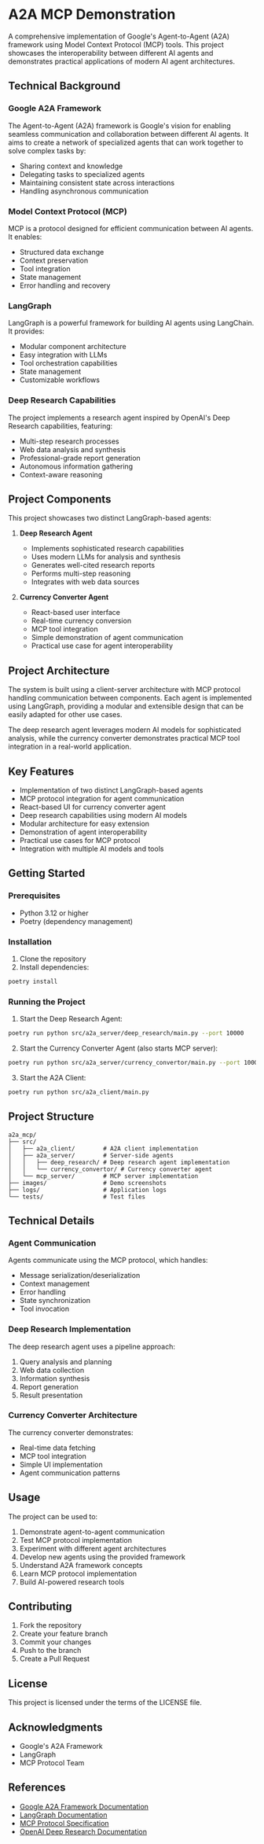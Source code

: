 # A2A MCP Demonstration

A comprehensive implementation of Google's Agent-to-Agent (A2A) framework using Model Context Protocol (MCP) tools. This project showcases the interoperability between different AI agents and demonstrates practical applications of modern AI agent architectures.

## Technical Background

### Google A2A Framework

The Agent-to-Agent (A2A) framework is Google's vision for enabling seamless communication and collaboration between different AI agents. It aims to create a network of specialized agents that can work together to solve complex tasks by:
- Sharing context and knowledge
- Delegating tasks to specialized agents
- Maintaining consistent state across interactions
- Handling asynchronous communication

### Model Context Protocol (MCP)

MCP is a protocol designed for efficient communication between AI agents. It enables:
- Structured data exchange
- Context preservation
- Tool integration
- State management
- Error handling and recovery

### LangGraph

LangGraph is a powerful framework for building AI agents using LangChain. It provides:
- Modular component architecture
- Easy integration with LLMs
- Tool orchestration capabilities
- State management
- Customizable workflows

### Deep Research Capabilities

The project implements a research agent inspired by OpenAI's Deep Research capabilities, featuring:
- Multi-step research processes
- Web data analysis and synthesis
- Professional-grade report generation
- Autonomous information gathering
- Context-aware reasoning

## Project Components

This project showcases two distinct LangGraph-based agents:

1. **Deep Research Agent**
   - Implements sophisticated research capabilities
   - Uses modern LLMs for analysis and synthesis
   - Generates well-cited research reports
   - Performs multi-step reasoning
   - Integrates with web data sources

2. **Currency Converter Agent**
   - React-based user interface
   - Real-time currency conversion
   - MCP tool integration
   - Simple demonstration of agent communication
   - Practical use case for agent interoperability

## Project Architecture

The system is built using a client-server architecture with MCP protocol handling communication between components. Each agent is implemented using LangGraph, providing a modular and extensible design that can be easily adapted for other use cases.

The deep research agent leverages modern AI models for sophisticated analysis, while the currency converter demonstrates practical MCP tool integration in a real-world application.

## Key Features

- Implementation of two distinct LangGraph-based agents
- MCP protocol integration for agent communication
- React-based UI for currency converter agent
- Deep research capabilities using modern AI models
- Modular architecture for easy extension
- Demonstration of agent interoperability
- Practical use cases for MCP protocol
- Integration with multiple AI models and tools

## Getting Started

### Prerequisites

- Python 3.12 or higher
- Poetry (dependency management)

### Installation

1. Clone the repository
2. Install dependencies:
```bash
poetry install
```

### Running the Project

1. Start the Deep Research Agent:
```bash
poetry run python src/a2a_server/deep_research/main.py --port 10000
```

2. Start the Currency Converter Agent (also starts MCP server):
```bash
poetry run python src/a2a_server/currency_convertor/main.py --port 10001
```

3. Start the A2A Client:
```bash
poetry run python src/a2a_client/main.py
```

## Project Structure

```
a2a_mcp/
├── src/
│   ├── a2a_client/        # A2A client implementation
│   ├── a2a_server/        # Server-side agents
│   │   ├── deep_research/ # Deep research agent implementation
│   │   └── currency_convertor/ # Currency converter agent
│   └── mcp_server/        # MCP server implementation
├── images/                # Demo screenshots
├── logs/                  # Application logs
└── tests/                 # Test files
```

## Technical Details

### Agent Communication

Agents communicate using the MCP protocol, which handles:
- Message serialization/deserialization
- Context management
- Error handling
- State synchronization
- Tool invocation

### Deep Research Implementation

The deep research agent uses a pipeline approach:
1. Query analysis and planning
2. Web data collection
3. Information synthesis
4. Report generation
5. Result presentation

### Currency Converter Architecture

The currency converter demonstrates:
- Real-time data fetching
- MCP tool integration
- Simple UI implementation
- Agent communication patterns

## Usage

The project can be used to:
1. Demonstrate agent-to-agent communication
2. Test MCP protocol implementation
3. Experiment with different agent architectures
4. Develop new agents using the provided framework
5. Understand A2A framework concepts
6. Learn MCP protocol implementation
7. Build AI-powered research tools

## Contributing

1. Fork the repository
2. Create your feature branch
3. Commit your changes
4. Push to the branch
5. Create a Pull Request

## License

This project is licensed under the terms of the LICENSE file.

## Acknowledgments

- Google's A2A Framework
- LangGraph
- MCP Protocol Team

## References

- [Google A2A Framework Documentation](https://github.com/google/A2A)
- [LangGraph Documentation](https://langchain-ai.github.io/docs/langgraph/)
- [MCP Protocol Specification](https://github.com/google/A2A/tree/main/docs)
- [OpenAI Deep Research Documentation](https://openai.com/deep-research/)